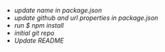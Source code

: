 * _update name in package.json_
* _update github and url properties in package.json_
* _run $ npm install_
* _initial git repo_
* _Update README_
